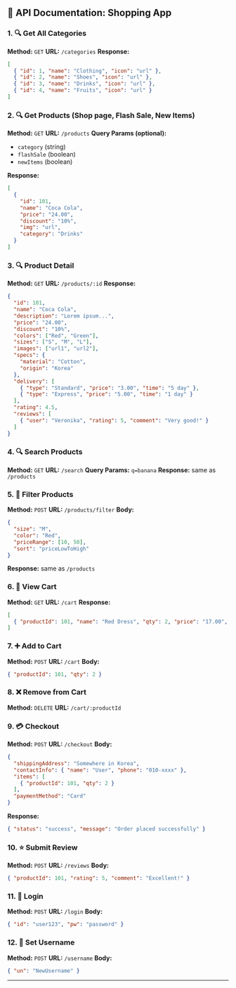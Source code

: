 ## 📄 API Documentation: Shopping App

### 1. 🔍 Get All Categories

**Method:** `GET`
**URL:** `/categories`
**Response:**

```json
[
  { "id": 1, "name": "Clothing", "icon": "url" },
  { "id": 2, "name": "Shoes", "icon": "url" },
  { "id": 3, "name": "Drinks", "icon": "url" },
  { "id": 4, "name": "Fruits", "icon": "url" }
]
```

### 2. 🔍 Get Products (Shop page, Flash Sale, New Items)

**Method:** `GET`
**URL:** `/products`
**Query Params (optional):**

* `category` (string)
* `flashSale` (boolean)
* `newItems` (boolean)

**Response:**

```json
[
  {
    "id": 101,
    "name": "Coca Cola",
    "price": "24.00",
    "discount": "10%",
    "img": "url",
    "category": "Drinks"
  }
]
```

### 3. 🔍 Product Detail

**Method:** `GET`
**URL:** `/products/:id`
**Response:**

```json
{
  "id": 101,
  "name": "Coca Cola",
  "description": "Lorem ipsum...",
  "price": "24.00",
  "discount": "10%",
  "colors": ["Red", "Green"],
  "sizes": ["S", "M", "L"],
  "images": ["url1", "url2"],
  "specs": {
    "material": "Cotton",
    "origin": "Korea"
  },
  "delivery": [
    { "type": "Standard", "price": "3.00", "time": "5 day" },
    { "type": "Express", "price": "5.00", "time": "1 day" }
  ],
  "rating": 4.5,
  "reviews": [
    { "user": "Veronika", "rating": 5, "comment": "Very good!" }
  ]
}
```

### 4. 🔍 Search Products

**Method:** `GET`
**URL:** `/search`
**Query Params:** `q=banana`
**Response:** same as `/products`

### 5. 🧾 Filter Products

**Method:** `POST`
**URL:** `/products/filter`
**Body:**

```json
{
  "size": "M",
  "color": "Red",
  "priceRange": [10, 50],
  "sort": "priceLowToHigh"
}
```

**Response:** same as `/products`

### 6. 🛒 View Cart

**Method:** `GET`
**URL:** `/cart`
**Response:**

```json
[
  { "productId": 101, "name": "Red Dress", "qty": 2, "price": "17.00", "img": "url" }
]
```

### 7. ➕ Add to Cart

**Method:** `POST`
**URL:** `/cart`
**Body:**

```json
{ "productId": 101, "qty": 2 }
```

### 8. ❌ Remove from Cart

**Method:** `DELETE`
**URL:** `/cart/:productId`

### 9. 💳 Checkout

**Method:** `POST`
**URL:** `/checkout`
**Body:**

```json
{
  "shippingAddress": "Somewhere in Korea",
  "contactInfo": { "name": "User", "phone": "010-xxxx" },
  "items": [
    { "productId": 101, "qty": 2 }
  ],
  "paymentMethod": "Card"
}
```

**Response:**

```json
{ "status": "success", "message": "Order placed successfully" }
```

### 10. ⭐ Submit Review

**Method:** `POST`
**URL:** `/reviews`
**Body:**

```json
{ "productId": 101, "rating": 5, "comment": "Excellent!" }
```

### 11. 👤 Login

**Method:** `POST`
**URL:** `/login`
**Body:**

```json
{ "id": "user123", "pw": "password" }
```

### 12. 🔄 Set Username

**Method:** `POST`
**URL:** `/username`
**Body:**

```json
{ "un": "NewUsername" }
```

---
